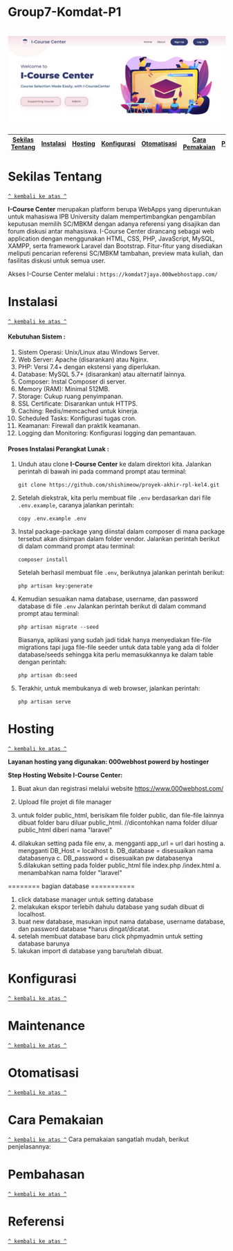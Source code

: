 # Group7-Komdat-P1

<h1 align="center"><img src="Dokumentasi/Cover.jpg"></h1>

[Sekilas Tentang](#sekilas-tentang) | [Instalasi](#instalasi) | [Hosting](#hosting) | [Konfigurasi](#konfigurasi) | [Otomatisasi](#otomatisasi) | [Cara Pemakaian](#cara-pemakaian) | [Pembahasan](#pembahasan) | [Referensi](#referensi)
:---:|:---:|:---:|:---:|:---:|:---:|:---:|:---:


# Sekilas Tentang
[`^ kembali ke atas ^`](#)

**I-Course Center** merupakan platform berupa WebApps yang diperuntukan untuk mahasiswa IPB University dalam mempertimbangkan pengambilan keputusan memilih SC/MBKM dengan adanya referensi yang disajikan dan forum diskusi antar mahasiswa. I-Course Center dirancang sebagai web application dengan menggunakan HTML, CSS, PHP, JavaScript, MySQL, XAMPP, serta framework Laravel dan Bootstrap. Fitur-fitur yang disediakan meliputi pencarian referensi SC/MBKM tambahan, preview mata kuliah, dan fasilitas diskusi untuk semua user. 

Akses I-Course Center melalui : `https://komdat7jaya.000webhostapp.com/`

# Instalasi
[`^ kembali ke atas ^`](#)

#### Kebutuhan Sistem :
1.  Sistem Operasi: Unix/Linux atau Windows Server.
2.  Web Server: Apache (disarankan) atau Nginx.
3.  PHP: Versi 7.4+ dengan ekstensi yang diperlukan.
4.  Database: MySQL 5.7+ (disarankan) atau alternatif lainnya.
5.  Composer: Instal Composer di server.
6.  Memory (RAM): Minimal 512MB.
7.  Storage: Cukup ruang penyimpanan.
8.  SSL Certificate: Disarankan untuk HTTPS.
9.  Caching: Redis/memcached untuk kinerja.
10. Scheduled Tasks: Konfigurasi tugas cron.
11. Keamanan: Firewall dan praktik keamanan.
12. Logging dan Monitoring: Konfigurasi logging dan pemantauan.

#### Proses Instalasi Perangkat Lunak :
1. Unduh atau clone **I-Course Center** ke dalam direktori kita. Jalankan perintah di bawah ini pada command prompt atau terminal:
    ```
    git clone https://github.com/shishimeow/proyek-akhir-rpl-kel4.git
    ```

2. Setelah diekstrak, kita perlu membuat file `.env` berdasarkan dari file `.env.example`, caranya jalankan perintah:
    ```
    copy .env.example .env
    ```

3. Instal package-package yang diinstal dalam composer di mana package tersebut akan disimpan dalam folder vendor. Jalankan
   perintah berikut di dalam command prompt atau terminal:
   ```
   composer install
   ```

   Setelah berhasil membuat file `.env`, berikutnya jalankan perintah berikut:
   ```
   php artisan key:generate
   ```

4. Kemudian sesuaikan nama database, username, dan password database di file `.env` 
   Jalankan perintah berikut di dalam command prompt atau terminal:
   ```
   php artisan migrate --seed
   ```

   Biasanya, aplikasi yang sudah jadi tidak hanya menyediakan file-file migrations tapi juga file-file seeder untuk data table yang ada di folder database/seeds sehingga 
   kita perlu memasukkannya ke dalam table dengan perintah:
   ```
   php artisan db:seed
   ```

5. Terakhir, untuk membukanya di web browser, jalankan perintah:
   ```
   php artisan serve
   ```

# Hosting
[`^ kembali ke atas ^`](#)

**Layanan hosting yang digunakan: 000webhost powerd by hostinger** 

**Step Hosting Website I-Course Center:**
1. Buat akun dan registrasi melalui website https://www.000webhost.com/
2. Upload file projet di file manager
   
3. untuk folder public_html, berisikam file folder public, dan file-file lainnya dibuat folder baru diluar public_html. //dicontohkan nama folder diluar public_html diberi nama "laravel"
4. dilakukan setting pada file env, 
	a. mengganti app_url = url dari hosting 
	a. mengganti DB_Host = localhost
	b. DB_database = disesuaikan nama databasenya
	c. DB_password = disesuaikan pw databasenya
5.dilakukan setting pada folder public_html file index.php /index.html
	a. menambahkan nama folder "laravel"

======== bagian database ===========
1. click database manager untuk setting database
1. melakukan ekspor terlebih dahulu database yang sudah dibuat di localhost.
2. buat new database, masukan input nama database, username database, dan password database *harus dingat/dicatat.
3. setelah membuat database baru click phpmyadmin untuk setting database barunya
3. lakukan import di database yang baru/telah dibuat.

# Konfigurasi
[`^ kembali ke atas ^`](#)

# Maintenance
[`^ kembali ke atas ^`](#)

# Otomatisasi
[`^ kembali ke atas ^`](#)

# Cara Pemakaian
[`^ kembali ke atas ^`](#)
Cara pemakaian sangatlah mudah, berikut penjelasannya:


# Pembahasan
[`^ kembali ke atas ^`](#)

# Referensi
[`^ kembali ke atas ^`](#)


